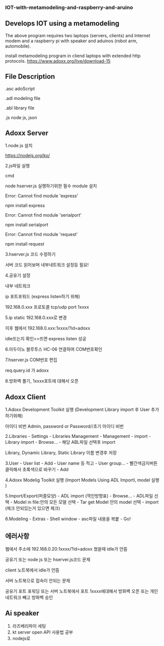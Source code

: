 ### IOT-with-metamodeling-and-raspberry-and-aruino
<h2>Develops IOT using a metamodeling</h2>

The above program requires two laptops (servers, clients) and Internet modem and a raspberry pi with speaker and aduinos (robot arm, automobile).

install metamodeling program in cliend laptops with extended http protocols.
https://www.adoxx.org/live/download-15
<br>
## File Description 

.asc    adoScript 

.adl    modeling file 

.abl    library file 

.js     node js, json 

## Adoxx Server

1.node js 설치

https://nodejs.org/ko/

2.js파일 실행

cmd	

node hserver.js 실행하기위한 필수 module 설치

Error: Cannot find module 'express'

npm install express

Error: Cannot find module 'serialport'

npm install serialport

Error: Cannot find module 'request'

npm install request

3.hserver.js 코드 수정하기

서버 코드 읽어보며 네부네트워크 설정등 필요!

4.공유기 설정

내부 네트워크

ip 포트포워드 (express listen하기 위해)	

192.168.0.xxx	프로토콜 tcp/udp	port 1xxxx

5.ip static 192.168.0.xxx로 변경

이후 웹에서 192.168.0.xxx:1xxxx/?id=adoxx

idle뜨는지 확인>>뜨면 express listen 성공

6.아두이노 블루투스 HC-06  연결하여 COM번호확인

7.hserver.js COM번호 편집

req.query.id 가 adoxx

8.방화벽 풀기, 1xxxx포트에 대해서 오픈



## Adoxx Client

1.Adoxx Development Toolkit 실행	 (Development Library import 후 User 추가하기위해)

아이디 비번 Admin, password or Password//초기 아이디 비번

2.Libraries - Settings - Libraries Management - Management - import - Library import - Browse… - 해당 ABL파일 선택후 import

Library, Dynamic Library, Static Library 이름 변경후 저장

3.User - User list -  Add - User name 등 적고 - User group… - 빨간색금지버튼 클릭해서 초록색으로 바꾸기 - Add

4.Adoxx Modelig Toolkit 실행 (Import Models Using ADL Importl, model 실행 )

5.Import/Export(퍼즐모양) - ADL import (꺽인방향표) - Browse… - ADL파일 선택 -  Model in file:안의 모든 모델 선택 - Tar get Model 안의 model 
선택 - import (체크 안되있는거 있으면 체크)

6.Modeling - Extras - Shell window - asc파일 내용을 복붙 - Go!



## 에러사항

웹에서 주소에 192.168.0.20:1xxxx/?id=adoxx 쳤을때 idle가 안뜸

공유기 또는 node js 또는 hserver.js코드 문제

client 노트북에서 idle가 안뜸

서버 노트북으로 접속이 안되는 문제

공유기 포트 포워딩 또는 서버 노트북에서 포트 1xxxx에대해서 방화벽 오픈 또는 개인 네트워크 빼고 방화벽 승인



## Ai speaker

1. 라즈베리파이 세팅
2. kt server open API 사용법 공부
3. nodejs로 



